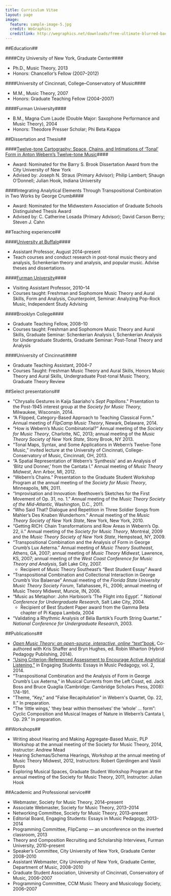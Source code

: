 ```yaml
---
title: Curriculum Vitae
layout: page
image:
  feature: sample-image-5.jpg
  credit: WeGraphics
  creditlink: http://wegraphics.net/downloads/free-ultimate-blurred-background-pack/
---
```


##Education##

####City University of New York, Graduate Center####
- Ph.D., Music Theory, 2013
- Honors: Chancellor’s Fellow (2007–2012)
 
####University of Cincinnati, College–Conservatory of Music####
- M.M., Music Theory, 2007
- Honors: Graduate Teaching Fellow (2004–2007)

####Furman University####
- B.M., Magna Cum Laude (Double Major: Saxophone Performance and Music Theory), 2004
- Honors: Theodore Presser Scholar; Phi Beta Kappa

##Dissertation and Thesis##

####[Twelve-tone Cartography: Space, Chains, and Intimations of ‘Tonal’ Form in Anton Webern’s Twelve-tone Music](http://pqdtopen.proquest.com/pqdtopen/doc/1467748705.html?FMT=AI)####

- Award: Nominated for the Barry S. Brook Dissertation Award from the City University of New York
- Advised by: Joseph N. Straus (Primary Advisor); Philip Lambert; Shaugn O’Donnell; Julian Hook, Indiana University

####Integrating Analytical Elements Through Transpositional Combination in Two Works by George Crumb####

- Award: Nominated for the Midwestern Association of Graduate Schools Distinguished Thesis Award
- Advised by: C. Catherine Losada (Primary Advisor); David Carson Berry; Steven J. Cahn

##Teaching experience##

####[University at Buffalo](http://www.music.buffalo.edu/)####
- Assistant Professor, August 2014–present
- Teach courses and conduct research in post-tonal music theory and analysis, Schenkerian theory and analysis, and popular music. Advise theses and dissertations.

####[Furman University](http://www2.furman.edu/academics/music/Pages/default.aspx)####
- Visiting Assistant Professor, 2010–14
- Courses taught:  Freshman and Sophomore Music Theory and Aural Skills, Form and Analysis, Counterpoint, Seminar: Analyzing Pop-Rock Music, Independent Study Advising

####Brooklyn College####
- Graduate Teaching Fellow, 2008–10
- Courses taught: Freshman and Sophomore Music Theory and Aural Skills, Graduate Seminar: Schenkerian Analysis I, Schenkerian Analysis for Undergraduate Students, Graduate Seminar: Post-Tonal Theory and Analysis

####University of Cincinnati####
- Graduate Teaching Assistant, 2004–7
- Courses Taught: Freshman Music Theory and Aural Skills, Honors Music Theory and Aural Skills, Undergraduate Post-tonal Music Theory, Graduate Theory Review

##Select presentations##
- "Chrysalis Gestures in Kaija Saariaho's *Sept Papillons*." Prsentation to the Post-1945 interest group at the *Society for Music Theory,* Milwaukee, Wisconsin, 2014.  
- “A Flipped, Category-Based Approach to Teaching Classical Form.” Annual meeting of *FlipCamp Music Theory*, Newark, Delaware, 2014. 
- “How is Webern’s Music Combinatorial?” Annual meeting of the *Society for Music Theory*, Charlotte, NC, 2013; annual meeting of the *Music Theory Society of New York State*, Stony Brook, NY 2013.
- “Tonal Maps, Syntax, and Some Applications in Webern’s Twelve-Tone Music,” invited lecture at the University of Cincinnati, College-Conservatory of Music, Cincinnati, OH, 2013.
- “A Spatial Representation of Webern’s ‘Synthesis’ and an Analysis of ‘Blitz und Donner,’ from the Cantata I.” Annual meeting of *Music Theory Midwest*, Ann Arbor, MI, 2012.
- “Webern’s Chains.” Presentation to the Graduate Student Workshop Program at the annual meeting of the *Society for Music Theory*, Minneapolis, MN, 2011. 
- “Improvisation and Innovation: Beethoven’s Sketches for the First Movement of Op. 31, no. 1.” Annual meeting of the *Music Theory Society of the Mid-Atlantic*, Washington, D.C., 2011.
- “Who Said That? Dialogue and Repetition in Three Soldier Songs from Mahler’s Des Knaben Wunderhorn.” Annual meeting of the *Music Theory Society of New York State*, New York, New York, 2010.
- “Getting RICH: Chain Transformations and Row Areas in Webern’s Op. 22, ii.” Annual meeting of the *Society for Music Theory*, Montréal, 2009 and the *Music Theory Society of New York State*, Hempstead, NY, 2009.
- “Transpositional Combination and the Analysis of Form in George Crumb’s Lux Aeterna.” Annual meeting of *Music Theory Southeast*, Athens, GA, 2007; annual meeting of *Music Theory Midwest*, Lawrence, KS, 2007; annual meeting of the *West Coast Conference for Music Theory and Analysis*, Salt Lake City, 2007.
	- Recipient of Music Theory Southeast’s “Best Student Essay” Award
- “Transpositional Combination and Collectional Interaction in George Crumb’s Vox Balaenae” Annual meeting of the *Florida State University Music Theory Society Forum*, Tallahassee, FL, 2006; annual meeting of Music Theory Midwest, Muncie, IN, 2006.
- “Music as Metaphor: John Harbison’s ‘The Flight into Egypt’. ” *National Conference for Undergraduate Research*, Salt Lake City, 2004.
	- Recipient of Best Student Paper award from the Gamma Beta chapter of Pi Kappa Lambda, 2004
- “Validating a Rhythmic Analysis of Béla Bartók’s Fourth String Quartet.” *National Conference for Undergraduate Research*, 2003.

##Publications##
- [*Open Music Theory: an open-source, interactive, online “text”book*.](http://www.openmusictheory.com) Co-authored with Kris Shaffer and Bryn Hughes, ed. Robin Wharton (Hybrid Pedagogy Publishing, 2014).
- [“Using Criterion-Referenced Assessment to Encourage Active Analytical Listening,”](http://www.flipcamp.org/engagingstudents2/essays/moseley.html) in Engaging Students: Essays in Music Pedagogy, vol. 2, 2014. 
- “Transpositional Combination and the Analysis of Form in George Crumb’s Lux Aeterna,” in Musical Currents from the Left Coast, ed. Jack Boss and Bruce Quaglia (Cambridge: Cambridge Scholars Press, 2008): 174–191.
- "Theme, "Key," and "False Recapitulation" in Webern's Quartet, Op. 22, II.” In preparation. 
- “The ‘little wings,’ ‘they bear within themselves’ the ‘whole’ ... form”: Cyclic Composition and Musical Images of Nature in Webern’s Cantata I, Op. 29.” In preparation.


##Workshops##
- Writing about Hearing and Making Aggregate-Based Music, PLP Workshop at the annual meeting of the Society for Music Theory, 2014, Instructor: Andrew Mead
- Hearing Schemas/Schema Hearings, Workshop at the annual meeting of Music Theory Midwest, 2012, Instructors: Robert Gjerdingen and Vasili Byros
- Exploring Musical Spaces, Graduate Student Workshop Program at the annual meeting of the Society for Music Theory, 2011, Instructor: Julian Hook


##Academic and Professional service##
- Webmaster, Society for Music Theory, 2014–present
- Associate Webmaster, Society for Music Theory, 2013–2014 
- Networking Committee, Society for Music Theory, 2013–present
- Editorial Board, Engaging Students: Essays in Music Pedagogy, 2013-2014
- Programming Committee, FlipCamp — an unconference on the inverted classroom, 2013
- Theory and Composition Recruiting and Scholarship Interviews, Furman University, 2010–present
- Speaker’s Committee, City University of New York, Graduate Center 2008–2010
- Assistant Webmaster, City University of New York, Graduate Center, Department of Music, 2008–2010
- Graduate Student Association, University of Cincinnati, Conservatory of Music, 2006–2007
- Programming Committee, CCM Music Theory and Musicology Society, 2006–2007

































		



